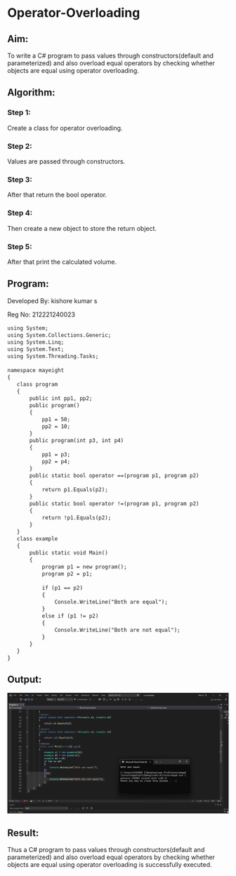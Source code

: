 # Operator-Overloading

## Aim:
To write a C# program to pass values through constructors(default and parameterized) and also overload equal operators by checking whether objects are equal using operator overloading. 
 
 ## Algorithm:
### Step 1:
Create a class for operator overloading.

### Step 2:
Values are passed through constructors.

### Step 3:
After that return the bool operator.

### Step 4:
Then create a new object to store the return object.

### Step 5:
After that print the calculated volume.
 
 
## Program:
Developed By: kishore kumar s

Reg No: 212221240023
```
using System;
using System.Collections.Generic;
using System.Linq;
using System.Text;
using System.Threading.Tasks;

namespace mayeight
{
   class program
   {
       public int pp1, pp2;
       public program()
       {
           pp1 = 50;
           pp2 = 10;
       }
       public program(int p3, int p4)
       {
           pp1 = p3;
           pp2 = p4;
       }
       public static bool operator ==(program p1, program p2)
       {
           return p1.Equals(p2);
       }
       public static bool operator !=(program p1, program p2)
       {
           return !p1.Equals(p2);
       }
   }
   class example
   {
       public static void Main()
       {
           program p1 = new program();
           program p2 = p1;

           if (p1 == p2)
           {
               Console.WriteLine("Both are equal");
           }
           else if (p1 != p2)
           {
               Console.WriteLine("Both are not equal");
           }
       }
   }
}
```
## Output:
 
 ![](6.png)
 ## Result:
Thus a C# program to pass values through constructors(default and parameterized) and also overload equal operators by checking whether objects are equal using operator overloading is successfully executed.